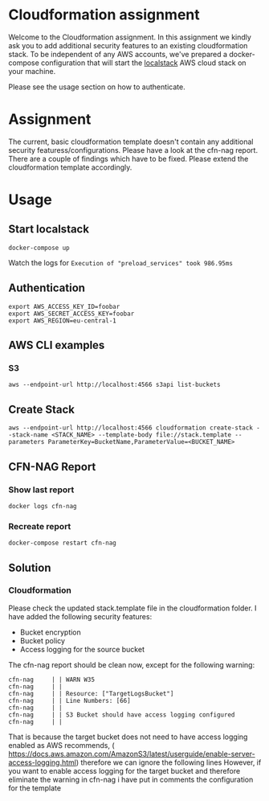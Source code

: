 # Cloudformation assignment

Welcome to the Cloudformation assignment. In this assignment we kindly ask you to add additional security features to an existing cloudformation stack.
To be independent of any AWS accounts, we've prepared a docker-compose configuration that will start the [localstack](https://github.com/localstack) AWS cloud stack on your machine. 

Please see the usage section on how to authenticate.

# Assignment

The current, basic cloudformation template doesn't contain any additional security featuress/configurations. Please have a look at the cfn-nag report. There are a couple of findings which have to be fixed. Please extend the cloudformation template accordingly.

# Usage

## Start localstack

```shell
docker-compose up
```

Watch the logs for `Execution of "preload_services" took 986.95ms`

## Authentication
```shell
export AWS_ACCESS_KEY_ID=foobar
export AWS_SECRET_ACCESS_KEY=foobar
export AWS_REGION=eu-central-1
```

## AWS CLI examples
### S3
```shell
aws --endpoint-url http://localhost:4566 s3api list-buckets
```

## Create Stack
```shell
aws --endpoint-url http://localhost:4566 cloudformation create-stack --stack-name <STACK_NAME> --template-body file://stack.template --parameters ParameterKey=BucketName,ParameterValue=<BUCKET_NAME>
```

## CFN-NAG Report
### Show last report
```shell
docker logs cfn-nag
```
### Recreate report
```shell
docker-compose restart cfn-nag
```

## Solution
### Cloudformation
Please check the updated stack.template file in the cloudformation folder. I have added the following security features:
- Bucket encryption
- Bucket policy
- Access logging for the source bucket

The cfn-nag report should be clean now, except for the following warning:
```
cfn-nag     | | WARN W35
cfn-nag     | |
cfn-nag     | | Resource: ["TargetLogsBucket"]
cfn-nag     | | Line Numbers: [66]
cfn-nag     | |
cfn-nag     | | S3 Bucket should have access logging configured
cfn-nag     | |
```
That is because the target bucket does not need to have access logging enabled as AWS recommends, ( https://docs.aws.amazon.com/AmazonS3/latest/userguide/enable-server-access-logging.html) therefore we can ignore the following lines 
However, if you want to enable access logging for the target bucket and therefore eliminate the warning in cfn-nag i have put in comments the configuration for the template